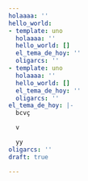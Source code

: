 ```yaml
---
holaaaa: ''
hello_world:
- template: uno
  holaaaa: ''
  hello_world: []
  el_tema_de_hoy: ''
  oligarcs: ''
- template: uno
  holaaaa: ''
  hello_world: []
  el_tema_de_hoy: ''
  oligarcs: ''
el_tema_de_hoy: |-
  bcvç

  v

  yy
oligarcs: ''
draft: true

---
```

